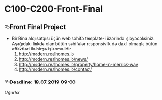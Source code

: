 # C100-C200-Front-Final
<article class="markdown-body entry-content p-5" itemprop="text">
<h1><a id="user-content-front-final-project" class="anchor" aria-hidden="true" href="#front-final-project"><svg class="octicon octicon-link" viewBox="0 0 16 16" version="1.1" width="16" height="16" aria-hidden="true"><path fill-rule="evenodd" d="M4 9h1v1H4c-1.5 0-3-1.69-3-3.5S2.55 3 4 3h4c1.45 0 3 1.69 3 3.5 0 1.41-.91 2.72-2 3.25V8.59c.58-.45 1-1.27 1-2.09C10 5.22 8.98 4 8 4H4c-.98 0-2 1.22-2 2.5S3 9 4 9zm9-3h-1v1h1c1 0 2 1.22 2 2.5S13.98 12 13 12H9c-.98 0-2-1.22-2-2.5 0-.83.42-1.64 1-2.09V6.25c-1.09.53-2 1.84-2 3.25C6 11.31 7.55 13 9 13h4c1.45 0 3-1.69 3-3.5S14.5 6 13 6z"></path></svg></a>Front Final Project</h1>
<ul>
<li>Bir Bina alqı satqısı üçün web səhifə template-i üzərində işləyəcəksiniz. Aşağıdakı linkdə olan bütün səhifələr responsivlik də daxil olmaqla bütün effektləri ilə birgə işlənməlidir
<ol>
<li><a href="http://modern.realhomes.io" rel="nofollow">http://modern.realhomes.io</a></li>
<li><a href="http://modern.realhomes.io/news/" rel="nofollow">http://modern.realhomes.io/news/</a></li>

<li><a href="http://modern.realhomes.io/property/home-in-merrick-way/" rel="nofollow">http://modern.realhomes.io/property/home-in-merrick-way</a></li>
<li><a href="http://modern.realhomes.io/contact/" rel="nofollow">http://modern.realhomes.io/contact/</a></li>

</ol>
</li>
</ul>
<h3><a id="user-content-deadline-17122018-0900" class="anchor" aria-hidden="true" href="#deadline-17122018-0900"><svg class="octicon octicon-link" viewBox="0 0 16 16" version="1.1" width="16" height="16" aria-hidden="true"><path fill-rule="evenodd" d="M4 9h1v1H4c-1.5 0-3-1.69-3-3.5S2.55 3 4 3h4c1.45 0 3 1.69 3 3.5 0 1.41-.91 2.72-2 3.25V8.59c.58-.45 1-1.27 1-2.09C10 5.22 8.98 4 8 4H4c-.98 0-2 1.22-2 2.5S3 9 4 9zm9-3h-1v1h1c1 0 2 1.22 2 2.5S13.98 12 13 12H9c-.98 0-2-1.22-2-2.5 0-.83.42-1.64 1-2.09V6.25c-1.09.53-2 1.84-2 3.25C6 11.31 7.55 13 9 13h4c1.45 0 3-1.69 3-3.5S14.5 6 13 6z"></path></svg></a>Deadline: 18.07.2019 09:00</h3>
<p><em>Uğurlar</em></p>
</article>
